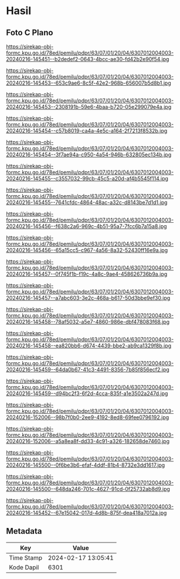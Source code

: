 # Hasil

## Foto C Plano

https://sirekap-obj-formc.kpu.go.id/78ed/pemilu/pdpr/63/07/01/20/04/6307012004003-20240216-145451--b2dedef2-0643-4bcc-ae30-fd42b2e90f54.jpg

https://sirekap-obj-formc.kpu.go.id/78ed/pemilu/pdpr/63/07/01/20/04/6307012004003-20240216-145453--653c9ae6-8c5f-42e2-968b-656007b5d8b1.jpg

https://sirekap-obj-formc.kpu.go.id/78ed/pemilu/pdpr/63/07/01/20/04/6307012004003-20240216-145453--2308191b-59e6-4baa-b720-05e299079e4a.jpg

https://sirekap-obj-formc.kpu.go.id/78ed/pemilu/pdpr/63/07/01/20/04/6307012004003-20240216-145454--c57b8019-ca4a-4e5c-a164-2f7213f8532b.jpg

https://sirekap-obj-formc.kpu.go.id/78ed/pemilu/pdpr/63/07/01/20/04/6307012004003-20240216-145454--3f7ae94a-c950-4a54-946b-632805ec134b.jpg

https://sirekap-obj-formc.kpu.go.id/78ed/pemilu/pdpr/63/07/01/20/04/6307012004003-20240216-145455--c3557032-99cb-45c5-a20d-af4b5545f114.jpg

https://sirekap-obj-formc.kpu.go.id/78ed/pemilu/pdpr/63/07/01/20/04/6307012004003-20240216-145455--7641cfdc-4864-48ac-a32c-d8143be7d1d1.jpg

https://sirekap-obj-formc.kpu.go.id/78ed/pemilu/pdpr/63/07/01/20/04/6307012004003-20240216-145456--f638c2a6-969c-4b51-95a7-7fcc6b7a15a8.jpg

https://sirekap-obj-formc.kpu.go.id/78ed/pemilu/pdpr/63/07/01/20/04/6307012004003-20240216-145456--65a15cc5-c967-4a56-8a32-52430ff16e9a.jpg

https://sirekap-obj-formc.kpu.go.id/78ed/pemilu/pdpr/63/07/01/20/04/6307012004003-20240216-145457--0f745f1b-f19c-4a8c-9ae4-458626736b9a.jpg

https://sirekap-obj-formc.kpu.go.id/78ed/pemilu/pdpr/63/07/01/20/04/6307012004003-20240216-145457--a7abc603-3e2c-468a-b617-50d3bbe9ef30.jpg

https://sirekap-obj-formc.kpu.go.id/78ed/pemilu/pdpr/63/07/01/20/04/6307012004003-20240216-145458--78af5032-a5e7-4860-986e-dbf478083f68.jpg

https://sirekap-obj-formc.kpu.go.id/78ed/pemilu/pdpr/63/07/01/20/04/6307012004003-20240216-145458--ea820bb6-d674-4439-bbe2-ab9ca1329f8b.jpg

https://sirekap-obj-formc.kpu.go.id/78ed/pemilu/pdpr/63/07/01/20/04/6307012004003-20240216-145459--64da0b67-41c3-4491-8356-7b85f856ecf2.jpg

https://sirekap-obj-formc.kpu.go.id/78ed/pemilu/pdpr/63/07/01/20/04/6307012004003-20240216-145459--d94bc2f3-6f2d-4cca-835f-a1e3502a247d.jpg

https://sirekap-obj-formc.kpu.go.id/78ed/pemilu/pdpr/63/07/01/20/04/6307012004003-20240216-152006--98b7f0b0-2ee9-4192-8ed8-69fee0796192.jpg

https://sirekap-obj-formc.kpu.go.id/78ed/pemilu/pdpr/63/07/01/20/04/6307012004003-20240216-152006--a5a8ea8f-dd33-4c91-a326-182658de7460.jpg

https://sirekap-obj-formc.kpu.go.id/78ed/pemilu/pdpr/63/07/01/20/04/6307012004003-20240216-145500--0f6be3b6-efaf-4ddf-81b4-8732e3dd1617.jpg

https://sirekap-obj-formc.kpu.go.id/78ed/pemilu/pdpr/63/07/01/20/04/6307012004003-20240216-145500--648da246-701c-4627-91cd-0f25732ab8d9.jpg

https://sirekap-obj-formc.kpu.go.id/78ed/pemilu/pdpr/63/07/01/20/04/6307012004003-20240216-145452--67e15042-017d-4d8b-875f-dea418a7012a.jpg


## Metadata

| Key        | Value               |
| ---------- | ------------------- |
| Time Stamp | 2024-02-17 13:05:41 |
| Kode Dapil | 6301                |



